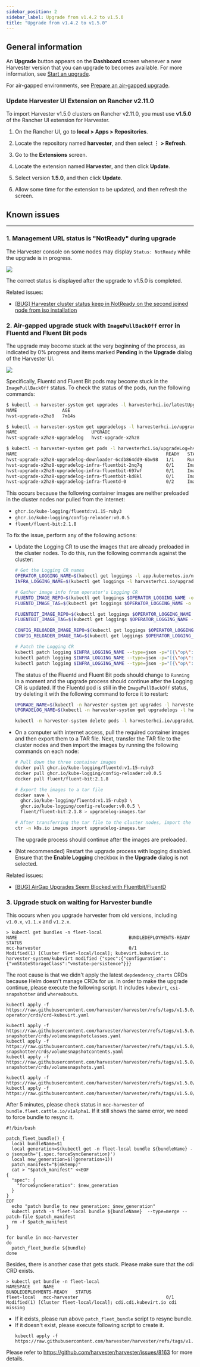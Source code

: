 ```yaml
---
sidebar_position: 2
sidebar_label: Upgrade from v1.4.2 to v1.5.0
title: "Upgrade from v1.4.2 to v1.5.0"
---
```


<head>
  <link rel="canonical" href="https://docs.harvesterhci.io/v1.4/upgrade/v1-4-2-to-v1-5-0"/>
</head>

## General information

An **Upgrade** button appears on the **Dashboard** screen whenever a new Harvester version that you can upgrade to becomes available. For more information, see [Start an upgrade](./automatic.md#start-an-upgrade).

For air-gapped environments, see [Prepare an air-gapped upgrade](./automatic.md#prepare-an-air-gapped-upgrade).

### Update Harvester UI Extension on Rancher v2.11.0

To import Harvester v1.5.0 clusters on Rancher v2.11.0, you must use **v1.5.0** of the Rancher UI extension for Harvester.


1. On the Rancher UI, go to **local > Apps > Repositories**.

1. Locate the repository named **harvester**, and then select **⋮ > Refresh**.

1. Go to the **Extensions** screen.

1. Locate the extension named **Harvester**, and then click **Update**.

1. Select version **1.5.0**, and then click **Update**.

1. Allow some time for the extension to be updated, and then refresh the screen.

## Known issues

---

### 1. Management URL status is "NotReady" during upgrade

The Harvester console on some nodes may display `Status: NotReady` while the upgrade is in progress.

![](/img/v1.4/upgrade/cluster-management-url-not-ready.png)

The correct status is displayed after the upgrade to v1.5.0 is completed.

Related issues:
  - [[BUG] Harvester cluster status keep in NotReady on the second joined node from iso installation](https://github.com/harvester/harvester/issues/7963)

### 2. Air-gapped upgrade stuck with `ImagePullBackOff` error in Fluentd and Fluent Bit pods

The upgrade may become stuck at the very beginning of the process, as indicated by 0% progress and items marked **Pending** in the **Upgrade** dialog of the Harvester UI.

![](/img/v1.5/upgrade/upgrade-dialog-with-empty-status.png)

Specifically, Fluentd and Fluent Bit pods may become stuck in the `ImagePullBackOff` status. To check the status of the pods, run the following commands:

```bash
$ kubectl -n harvester-system get upgrades -l harvesterhci.io/latestUpgrade=true
NAME                 AGE
hvst-upgrade-x2hz8   7m14s

$ kubectl -n harvester-system get upgradelogs -l harvesterhci.io/upgrade=hvst-upgrade-x2hz8
NAME                            UPGRADE
hvst-upgrade-x2hz8-upgradelog   hvst-upgrade-x2hz8

$ kubectl -n harvester-system get pods -l harvesterhci.io/upgradeLog=hvst-upgrade-x2hz8-upgradelog
NAME                                                        READY   STATUS             RESTARTS   AGE
hvst-upgrade-x2hz8-upgradelog-downloader-6cdb864dd9-6bw98   1/1     Running            0          7m7s
hvst-upgrade-x2hz8-upgradelog-infra-fluentbit-2nq7q         0/1     ImagePullBackOff   0          7m42s
hvst-upgrade-x2hz8-upgradelog-infra-fluentbit-697wf         0/1     ImagePullBackOff   0          7m42s
hvst-upgrade-x2hz8-upgradelog-infra-fluentbit-kd8kl         0/1     ImagePullBackOff   0          7m42s
hvst-upgrade-x2hz8-upgradelog-infra-fluentd-0               0/2     ImagePullBackOff   0          7m42s
```

This occurs because the following container images are neither preloaded in the cluster nodes nor pulled from the internet:

- `ghcr.io/kube-logging/fluentd:v1.15-ruby3`
- `ghcr.io/kube-logging/config-reloader:v0.0.5`
- `fluent/fluent-bit:2.1.8`

To fix the issue, perform any of the following actions:

- Update the Logging CR to use the images that are already preloaded in the cluster nodes. To do this, run the following commands against the cluster:

  ```bash
  # Get the Logging CR names
  OPERATOR_LOGGING_NAME=$(kubectl get loggings -l app.kubernetes.io/name=rancher-logging -o jsonpath="{.items[0].metadata.name}")
  INFRA_LOGGING_NAME=$(kubectl get loggings -l harvesterhci.io/upgradeLogComponent=infra -o jsonpath="{.items[0].metadata.name}")

  # Gather image info from operator's Logging CR
  FLUENTD_IMAGE_REPO=$(kubectl get loggings $OPERATOR_LOGGING_NAME -o jsonpath="{.spec.fluentd.image.repository}")
  FLUENTD_IMAGE_TAG=$(kubectl get loggings $OPERATOR_LOGGING_NAME -o jsonpath="{.spec.fluentd.image.tag}")

  FLUENTBIT_IMAGE_REPO=$(kubectl get loggings $OPERATOR_LOGGING_NAME -o jsonpath="{.spec.fluentbit.image.repository}")
  FLUENTBIT_IMAGE_TAG=$(kubectl get loggings $OPERATOR_LOGGING_NAME -o jsonpath="{.spec.fluentbit.image.tag}")

  CONFIG_RELOADER_IMAGE_REPO=$(kubectl get loggings $OPERATOR_LOGGING_NAME -o jsonpath="{.spec.fluentd.configReloaderImage.repository}")
  CONFIG_RELOADER_IMAGE_TAG=$(kubectl get loggings $OPERATOR_LOGGING_NAME -o jsonpath="{.spec.fluentd.configReloaderImage.tag}")

  # Patch the Logging CR
  kubectl patch logging $INFRA_LOGGING_NAME --type=json -p="[{\"op\":\"replace\",\"path\":\"/spec/fluentbit/image\",\"value\":{\"repository\":\"$FLUENTBIT_IMAGE_REPO\",\"tag\":\"$FLUENTBIT_IMAGE_TAG\"}}]"
  kubectl patch logging $INFRA_LOGGING_NAME --type=json -p="[{\"op\":\"replace\",\"path\":\"/spec/fluentd/image\",\"value\":{\"repository\":\"$FLUENTD_IMAGE_REPO\",\"tag\":\"$FLUENTD_IMAGE_TAG\"}}]"
  kubectl patch logging $INFRA_LOGGING_NAME --type=json -p="[{\"op\":\"replace\",\"path\":\"/spec/fluentd/configReloaderImage\",\"value\":{\"repository\":\"$CONFIG_RELOADER_IMAGE_REPO\",\"tag\":\"$CONFIG_RELOADER_IMAGE_TAG\"}}]"
  ```

  The status of the Fluentd and Fluent Bit pods should change to `Running` in a moment and the upgrade process should continue after the Logging CR is updated. If the Fluentd pod is still in the `ImagePullBackOff` status, try deleting it with the following command to force it to restart:

  ```bash
  UPGRADE_NAME=$(kubectl -n harvester-system get upgrades -l harvesterhci.io/latestUpgrade=true -o jsonpath='{.items[0].metadata.name}')
  UPGRADELOG_NAME=$(kubectl -n harvester-system get upgradelogs -l harvesterhci.io/upgrade=$UPGRADE_NAME -o jsonpath='{.items[0].metadata.name}')

  kubectl -n harvester-system delete pods -l harvesterhci.io/upgradeLog=$UPGRADELOG_NAME,harvesterhci.io/upgradeLogComponent=aggregator
  ```

- On a computer with internet access, pull the required container images and then export them to a TAR file. Next, transfer the TAR file to the cluster nodes and then import the images by running the following commands on each node:

  ```bash
  # Pull down the three container images
  docker pull ghcr.io/kube-logging/fluentd:v1.15-ruby3
  docker pull ghcr.io/kube-logging/config-reloader:v0.0.5
  docker pull fluent/fluent-bit:2.1.8

  # Export the images to a tar file
  docker save \
    ghcr.io/kube-logging/fluentd:v1.15-ruby3 \
    ghcr.io/kube-logging/config-reloader:v0.0.5 \
    fluent/fluent-bit:2.1.8 > upgradelog-images.tar

  # After transferring the tar file to the cluster nodes, import the images (need to be run on each node)
  ctr -n k8s.io images import upgradelog-images.tar
  ```

  The upgrade process should continue after the images are preloaded.

- (Not recommended) Restart the upgrade process with logging disabled. Ensure that the **Enable Logging** checkbox in the **Upgrade** dialog is not selected.

Related issues:
- [[BUG] AirGap Upgrades Seem Blocked with Fluentbit/FluentD](https://github.com/harvester/harvester/issues/7955)


### 3. Upgrade stuck on waiting for Harvester bundle

This occurs when you upgrade harvester from old versions, including `v1.0.x`, `v1.1.x` and `v1.2.x`.

```shell
> kubectl get bundles -n fleet-local
NAME                                          BUNDLEDEPLOYMENTS-READY   STATUS
mcc-harvester                                 0/1                       Modified(1) [Cluster fleet-local/local]; kubevirt.kubevirt.io harvester-system/kubevirt modified {"spec":{"configuration":{"vmStateStorageClass":"vmstate-persistence"}}}
```

The root cause is that we didn't apply the latest `depdendency_charts` CRDs because Helm doesn't manage CRDs for us. In order to make the upgrade continue, please execute the following script. It includes `kubevirt`, `csi-snapshotter` and `whereabouts`.

```shell
kubectl apply -f https://raw.githubusercontent.com/harvester/harvester/refs/tags/v1.5.0/deploy/charts/harvester/dependency_charts/kubevirt-operator/crds/crd-kubevirt.yaml

kubectl apply -f https://raw.githubusercontent.com/harvester/harvester/refs/tags/v1.5.0/deploy/charts/harvester/dependency_charts/csi-snapshotter/crds/volumesnapshotclasses.yaml
kubectl apply -f https://raw.githubusercontent.com/harvester/harvester/refs/tags/v1.5.0/deploy/charts/harvester/dependency_charts/csi-snapshotter/crds/volumesnapshotcontents.yaml
kubectl apply -f https://raw.githubusercontent.com/harvester/harvester/refs/tags/v1.5.0/deploy/charts/harvester/dependency_charts/csi-snapshotter/crds/volumesnapshots.yaml

kubectl apply -f https://raw.githubusercontent.com/harvester/harvester/refs/tags/v1.5.0/deploy/charts/harvester/dependency_charts/whereabouts/crds/whereabouts.cni.cncf.io_ippools.yaml
kubectl apply -f https://raw.githubusercontent.com/harvester/harvester/refs/tags/v1.5.0/deploy/charts/harvester/dependency_charts/whereabouts/crds/whereabouts.cni.cncf.io_overlappingrangeipreservations.yaml
```

After 5 minutes, please check status in `mcc-harvester` of `bundle.fleet.cattle.io/v1alpha1`. If it still shows the same error, we need to force bundle to resync it.

```shell
#!/bin/bash

patch_fleet_bundle() {
  local bundleName=$1
  local generation=$(kubectl get -n fleet-local bundle ${bundleName} -o jsonpath='{.spec.forceSyncGeneration}')
  local new_generation=$((generation+1))
  patch_manifest="$(mktemp)"
  cat > "$patch_manifest" <<EOF
{
  "spec": {
    "forceSyncGeneration": $new_generation
  }
}
EOF
  echo "patch bundle to new generation: $new_generation"
  kubectl patch -n fleet-local bundle ${bundleName}  --type=merge --patch-file $patch_manifest
  rm -f $patch_manifest
}

for bundle in mcc-harvester
do
  patch_fleet_bundle ${bundle}
done
```

Besides, there is another case that gets stuck. Please make sure that the cdi CRD exists. 

```shell
> kubectl get bundle -n fleet-local
NAMESPACE     NAME                                          BUNDLEDEPLOYMENTS-READY   STATUS
fleet-local   mcc-harvester                                 0/1                       Modified(1) [Cluster fleet-local/local]; cdi.cdi.kubevirt.io cdi missing
```

- If it exists, please run above `patch_fleet_bundle` script to resync bundle.
- If it doesn't exist, please execute following script to create it.
  ```shell
  kubectl apply -f https://raw.githubusercontent.com/harvester/harvester/refs/tags/v1.5.0/deploy/charts/harvester/dependency_charts/cdi/crds/cdi.yaml
  ```

Please refer to https://github.com/harvester/harvester/issues/8163 for more details.